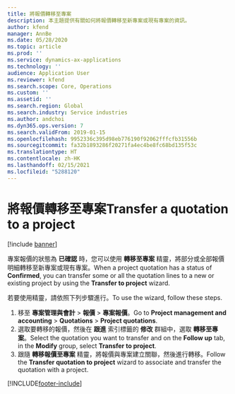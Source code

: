 ```yaml
---
title: 將報價轉移至專案
description: 本主題提供有關如何將報價轉移至新專案或現有專案的資訊。
author: kfend
manager: AnnBe
ms.date: 05/28/2020
ms.topic: article
ms.prod: ''
ms.service: dynamics-ax-applications
ms.technology: ''
audience: Application User
ms.reviewer: kfend
ms.search.scope: Core, Operations
ms.custom: ''
ms.assetid: ''
ms.search.region: Global
ms.search.industry: Service industries
ms.author: andchoi
ms.dyn365.ops.version: 7
ms.search.validFrom: 2019-01-15
ms.openlocfilehash: 9952336c395d98eb776190f92062fffcfb31556b
ms.sourcegitcommit: fa32b1893286f20271fa4ec4be8fc68bd135f53c
ms.translationtype: HT
ms.contentlocale: zh-HK
ms.lasthandoff: 02/15/2021
ms.locfileid: "5288120"
---
```

# <a name="transfer-a-quotation-to-a-project"></a><span data-ttu-id="837c4-103">將報價轉移至專案</span><span class="sxs-lookup"><span data-stu-id="837c4-103">Transfer a quotation to a project</span></span>

[!include [banner](../includes/banner.md)]

<span data-ttu-id="837c4-104">專案報價的狀態為 **已確認** 時，您可以使用 **轉移至專案** 精靈，將部分或全部報價明細轉移至新專案或現有專案。</span><span class="sxs-lookup"><span data-stu-id="837c4-104">When a project quotation has a status of **Confirmed**, you can transfer some or all the quotation lines to a new or existing project by using the **Transfer to project** wizard.</span></span> 

<span data-ttu-id="837c4-105">若要使用精靈，請依照下列步驟進行。</span><span class="sxs-lookup"><span data-stu-id="837c4-105">To use the wizard, follow these steps.</span></span>

1. <span data-ttu-id="837c4-106">移至 **專案管理與會計** > **報價** > **專案報價**。</span><span class="sxs-lookup"><span data-stu-id="837c4-106">Go to **Project management and accounting** > **Quotations** > **Project quotations**.</span></span>
2. <span data-ttu-id="837c4-107">選取要轉移的報價，然後在 **跟進** 索引標籤的 **修改** 群組中，選取 **轉移至專案**。</span><span class="sxs-lookup"><span data-stu-id="837c4-107">Select the quotation you want to transfer and on the **Follow up** tab, in the **Modify** group, select **Transfer to project**.</span></span>
3. <span data-ttu-id="837c4-108">跟隨 **轉移報價至專案** 精靈，將報價與專案建立關聯，然後進行轉移。</span><span class="sxs-lookup"><span data-stu-id="837c4-108">Follow the **Transfer quotation to project** wizard to associate and transfer the quotation with a project.</span></span>


[!INCLUDE[footer-include](../includes/footer-banner.md)]